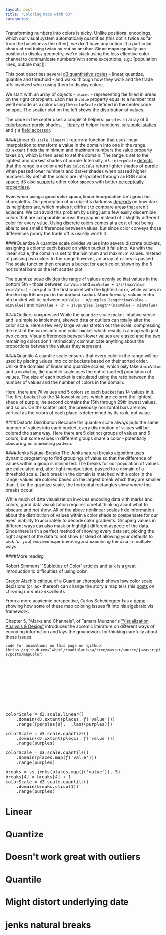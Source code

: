 ```yaml
---
layout: post
title: "Coloring maps with d3"
categories: 
---
```


<link rel="stylesheet" type="text/css" href="/javascripts/posts/mapColor/style.css">

Transforming numbers into colors is tricky. Unlike positional encodings, which our visual system automatically quantifies (this dot is twice as far from the baseline as the other), we don't have any notion of a particular shade of red being twice as red as another. Since maps typically use position to display geometry, we're stuck using the less effective color channel to communicate numbers(with some exceptions, e.g.: [population lines, bubble map]).

This post describes several [d3 quantitative scales](https://github.com/mbostock/d3/wiki/Quantitative-Scales) - linear, quantize, quantile and threshold - and walks through how they work and the trade offs involved when using them to display colors. 

We start with an array of objects - `places` - representing the filled in areas on the right choropleth. Each has a `value` property equal to a number that we'll encode as a color using the `colorScale` defined in the center code snippet. The scatter plot on the left shows the distribution of values. 

The code in the center uses a couple of helpers: `purples` an array of 5 [colorbrewer](http://bl.ocks.org/mbostock/5577023) purple shades, `_` [library](https://lodash.com/) of helper functions, `ss` [simple-statics](http://www.macwright.org/simple-statistics/) and `ƒ` a [field accessor](http://roadtolarissa.com/blog/2014/06/23/even-fewer-lamdas-with-d3/). 


####Linear
`d3.scale.linear()` returns a function that uses linear interpolation to transform a value in the domain into one in the range. `d3.extent` finds the minimum and maximum numbers the value property takes on, which is then used to set the domain. The range is set to the lightest and darkest shades of purple. Internally, `d3.interpolate` [detects](https://github.com/mbostock/d3/wiki/Transitions#d3_interpolate) that the range is a color and has `colorScale` return lighter shades of purple when passed lower numbers and darker shades when passed higher numbers. By default the colors are interpolated through an RGB color space; d3 also [supports](https://github.com/mbostock/d3/wiki/Colors#hsl) other color spaces with better [perceptually propertiess](http://www.research.ibm.com/people/l/lloydt/color/color.HTM). 

Even when using a good color space, linear interpolation isn't great for choropleths. Our perception of an object's darkness [depends](http://en.wikipedia.org/wiki/Checker_shadow_illusion) on how dark its neighbors are, which makes it difficult to compare areas that aren't adjacent. We can avoid this problem by using just a few easily discernible colors that are comparable across the graphic instead of a slightly different color for every value. Using discrete colors comes at a cost of not being able to see small differences between values, but since color conveys those differences poorly the trade off is usually worth it. 

####Quantize
A quantize scale divides values into several discrete buckets, assigning a color to each based on which bucket it falls into. As with the linear scale, the domain is set to the minimum and maximum values. Instead of passing two colors to the range however, an array of colors is passed. The scale function then creates a bucket for each color, shown by the 5 horizontal bars on the left scatter plot. 

The quantize scale divides the range of values evenly so that values in the bottom 5th - those between `minValue` and `minValue + 1/5*(maxValue +minValue)` - are put in the first bucket with the lightest color, while values in the the top 5th are put in the darkest bucket. More formally, values in the nth bucket will be between `minValue + n/purples.length*(maxValue - minValue)` and `minValue + (n + 1)/purples.length*(maxValue - minValue)`.  

####Outliers compressed
While the quantize scale makes intuitive sense and is simple to implement, skewed data or outliers can totally alter the color scale. Here a few very large values stretch out the scale, compressing the rest of the values into one color bucket which results in a map with just two colors. Visual differences between lower values are erased and the two remaining colors don't intrinsically communicate anything about the proportions between the values they represent.

####Quantile
A quantile scale ensures that every color in the range will be used by placing values into color buckets based on their sorted order. Unlike the domains of linear and quantize scales, which only take a `minValue` and a `maxValue`, the quantile scale uses the entire (sorted) population of values. The size of each bucket is calculated using the ratio between the number of values and the number of colors in the domain.

Here, there are 70 values and 5 colors so each bucket has 14 values in it. The first bucket has the 14 lowest values, which are colored the lightest shade of purple; the second contains the 15th through 29th lowest values, and so on. On the scatter plot, the previously horizontal bars are now vertical as the colors of each place is determined by its rank, not value.  

####Distorts Distribution
Because the quantile scale always puts the same number of values into each bucket, every distribution of values will be colored the same way. Here there are 5 distinct groups of values and 5 colors, but some values in different groups share a color - potentially obscuring an interesting pattern.

####Jenks Natural Breaks
The Jenks natural breaks algorithm uses dynamic programing to find groupings of value so that the difference of values within a group is minimized. The breaks for our population of values are calculated and, after light manipulation, passed to a domain of a threshold scale. Each break in the domain is matched with a color in the range; values are colored based on the largest break which they are smaller than. Like the quantize scale, the horizontal rectangles show where the breaks occur. 

While much of data visualization involves encoding data with marks and colors, good data visualization requires careful thinking about what to obscure and _not_ show. All of the above nonlinear scales hide information about the distribution of values within a color shade to compensate for our eyes' inability to accurately to decode color gradients. Grouping values in different ways can also mask or highlight different aspects of the data. Since there isn't a perfect method of showing every data set, picking the right aspect of the data to not show (instead of allowing your defaults to pick for you) requires experimenting and examining the data in multiple ways.

####More reading

Robert Simmons' "Subleties of Color" [articles](http://earthobservatory.nasa.gov/blogs/elegantfigures/2013/08/05/subtleties-of-color-part-1-of-6/) and [talk](https://www.youtube.com/watch?v=DjJr8D4Bxjw) is a great introduction to difficulties of using color. 

Gregor Aisch's [critique](https://vis4.net/blog/posts/mastering-multi-hued-color-scales/) of a Guardian choropleth shows how color scale decisions (or lack thereof) can change the story a map tells (his [posts](https://vis4.net/blog/posts/mastering-multi-hued-color-scales/) on chroma.js are also excellent).

From a more academic perspective, Carlos Scheidegger has a [demo](http://algebraicvis.net/2014/11/11/a_primer.html) showing how some of these map coloring issues fit into his algebraic vis framework. 

Chapter 5, "Marks and Channels", of Tamara Munzner's ["Visualization Analysis & Design"](http://www.crcpress.com/product/isbn/9781466508910) introduces the accemic literature on different ways of encoding information and lays the groundwork for thinking carefully about these issues.  
 
`code for animations on this page on [github](https://github.com/1wheel/roadtolarissa/tree/master/source/javascripts/posts/mapColor)`

<div id='container'>
  <div id='overlay'>
    <svg></svg>
    <div id='color-code'>
      <div id='gradient'>
<pre>
colorScale = d3.scale.linear()
    .domain(d3.extent(places, ƒ('value')))
    .range([purples[0], _.last(purples)])
</pre>
      </div>
      <div id='quantize'>
<pre>
colorScale = d3.scale.quantize()
    .domain(d3.extent(places, ƒ('value')))
    .range(purples)
</pre>
      </div>
      <div id='quantile'>
<pre>
colorScale = d3.scale.quantile()
    .domain(places.map(ƒ('value')))
    .range(purples)
</pre>
      </div>
      <div id='jenks'>
<pre>
breaks = ss.jenks(places.map(ƒ('value')), 5)
breaks[4] = breaks[4] + 1
colorScale = d3.scale.quantile()
    .domain(breaks.slice(1))
    .range(purples)
</pre>
      </div>
    </div>
  </div>
</div>
<div id='overlay-space'></div>

<span class='scroll-section'>
  <h1>Linear</h1>
</span>

<span class='scroll-section'>
  <h1>Quantize</h1>
</span>

<span class='scroll-section'>
  <h1>Doesn't work great with outliers</h1>
</span>

<span class='scroll-section'>
  <h1>Quantile</h1>
</span>

<span class='scroll-section'>
  <h1>Might distort underlying date</h1>
</span>

<span class='scroll-section'>
  <h1>jenks natural breaks</h1>
</span>

<div id='bot-padding'></div>


<script src="/javascripts/libs/d3.4.11.js" type="text/javascript"></script>
<script src="/javascripts/libs/lodash.js" type="text/javascript"></script>
<script src="/javascripts/libs/gscroll-0.1.js" type="text/javascript"></script>
<script src="/javascripts/libs/simple-statistics.js" type="text/javascript"></script>
<script src="/javascripts/posts/negBarTransition/lib.js" type="text/javascript"></script>

<script src="/javascripts/posts/mapColor/script.js" type="text/javascript"></script>
